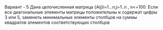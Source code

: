 Вариант - 5
Дана целочисленная матрица {Aij}i=1...n;j=1..n , n<=100. 
Если все диагональные элементы матрицы положительны и содержат цифры 3 или 5, 
заменить минимальные элементы столбцов на суммы квадратов элементов 
соответствующих столбцов
